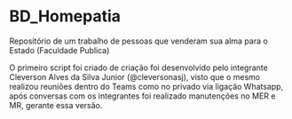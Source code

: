 # BD_Homepatia
Repositório de um trabalho de pessoas que venderam sua alma para o Estado (Faculdade Publica)


O primeiro script foi criado de criação foi desenvolvido pelo integrante Cleverson Alves da Silva Junior (@cleversonasj), visto que o mesmo realizou reuniões dentro do Teams como no privado via ligação Whatsapp, após conversas com os integrantes foi realizado manutenções no MER e MR, gerante essa versão.

